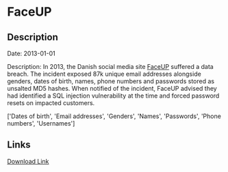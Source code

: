# FaceUP

## Description

Date: 2013-01-01

Description:
In 2013, the Danish social media site <a href="https://faceup.dk/" target="_blank" rel="noopener">FaceUP</a> suffered a data breach. The incident exposed 87k unique email addresses alongside genders, dates of birth, names, phone numbers and passwords stored as unsalted MD5 hashes. When notified of the incident, FaceUP advised they had identified a SQL injection vulnerability at the time and forced password resets on impacted customers.


['Dates of birth', 'Email addresses', 'Genders', 'Names', 'Passwords', 'Phone numbers', 'Usernames']

## Links

[Download Link](https://link-to.net/1229997/803.6351396694688/dynamic/?r=aHR0cHM6Ly93d3cubWVkaWFmaXJlLmNvbS92aWV3L3RSSThiQmRIOXJ5OHpOVy9mYWNldXAuZGsvZmlsZQ==)